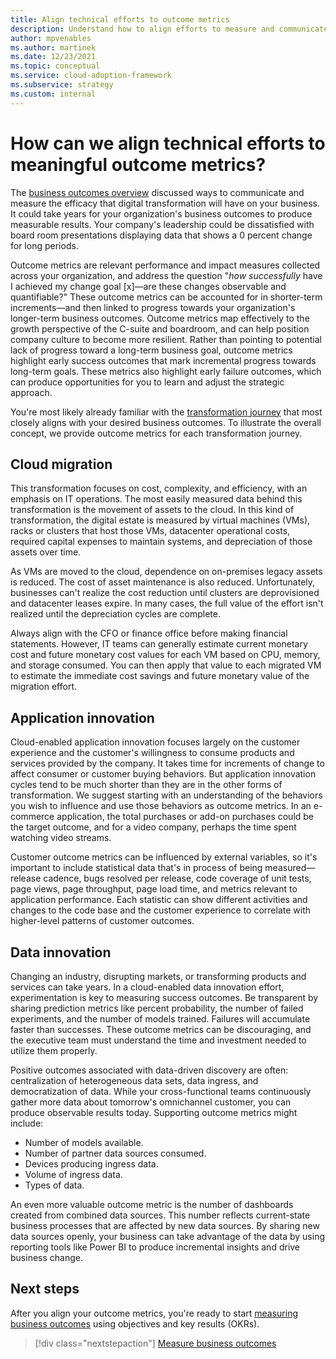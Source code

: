 ```yaml
---
title: Align technical efforts to outcome metrics
description: Understand how to align efforts to measure and communicate transformation's impact on the business.
author: mpvenables
ms.author: martinek
ms.date: 12/23/2021
ms.topic: conceptual
ms.service: cloud-adoption-framework
ms.subservice: strategy
ms.custom: internal
---
```


# How can we align technical efforts to meaningful outcome metrics?

The [business outcomes overview](./business-outcomes/index.md) discussed ways to communicate and measure the efficacy that digital transformation will have on your business. It could take years for your organization's business outcomes to produce measurable results. Your company's leadership could be dissatisfied with board room presentations displaying data that shows a 0 percent change for long periods.

Outcome metrics are relevant performance and impact measures collected across your organization, and address the question "_how successfully_ have I achieved my change goal [x]—are these changes observable and quantifiable?" These outcome metrics can be accounted for in shorter-term increments—and then linked to progress towards your organization's longer-term business outcomes. Outcome metrics map effectively to the growth perspective of the C-suite and boardroom, and can help position company culture to become more resilient. Rather than pointing to potential lack of progress toward a long-term business goal, outcome metrics highlight early success outcomes that mark incremental progress towards long-term goals. These metrics also highlight early failure outcomes, which can produce opportunities for you to learn and adjust the strategic approach.

You're most likely already familiar with the [transformation journey](../govern/guides/index.md) that most closely aligns with your desired business outcomes. To illustrate the overall concept, we provide outcome metrics for each transformation journey.

## Cloud migration

This transformation focuses on cost, complexity, and efficiency, with an emphasis on IT operations. The most easily measured data behind this transformation is the movement of assets to the cloud. In this kind of transformation, the digital estate is measured by virtual machines (VMs), racks or clusters that host those VMs, datacenter operational costs, required capital expenses to maintain systems, and depreciation of those assets over time.

As VMs are moved to the cloud, dependence on on-premises legacy assets is reduced. The cost of asset maintenance is also reduced. Unfortunately, businesses can't realize the cost reduction until clusters are deprovisioned and datacenter leases expire. In many cases, the full value of the effort isn't realized until the depreciation cycles are complete.

Always align with the CFO or finance office before making financial statements. However, IT teams can generally estimate current monetary cost and future monetary cost values for each VM based on CPU, memory, and storage consumed. You can then apply that value to each migrated VM to estimate the immediate cost savings and future monetary value of the migration effort.

## Application innovation

Cloud-enabled application innovation focuses largely on the customer experience and the customer's willingness to consume products and services provided by the company. It takes time for increments of change to affect consumer or customer buying behaviors. But application innovation cycles tend to be much shorter than they are in the other forms of transformation. We suggest starting with an understanding of the behaviors you wish to influence and use those behaviors as outcome metrics. In an e-commerce application, the total purchases or add-on purchases could be the target outcome, and for a video company, perhaps the time spent watching video streams.

Customer outcome metrics can be influenced by external variables, so it's important to include statistical data that's in process of being measured—release cadence, bugs resolved per release, code coverage of unit tests, page views, page throughput, page load time, and metrics relevant to application performance. Each statistic can show different activities and changes to the code base and the customer experience to correlate with higher-level patterns of customer outcomes.

## Data innovation

Changing an industry, disrupting markets, or transforming products and services can take years. In a cloud-enabled data innovation effort, experimentation is key to measuring success outcomes. Be transparent by sharing prediction metrics like percent probability, the number of failed experiments, and the number of models trained. Failures will accumulate faster than successes. These outcome metrics can be discouraging, and the executive team must understand the time and investment needed to utilize them properly.

Positive outcomes associated with data-driven discovery are often: centralization of heterogeneous data sets, data ingress, and democratization of data. While your cross-functional teams continuously gather more data about tomorrow's omnichannel customer, you can produce observable results today. Supporting outcome metrics might include:

- Number of models available.
- Number of partner data sources consumed.
- Devices producing ingress data.
- Volume of ingress data.
- Types of data.

An even more valuable outcome metric is the number of dashboards created from combined data sources. This number reflects current-state business processes that are affected by new data sources. By sharing new data sources openly, your business can take advantage of the data by using reporting tools like Power BI to produce incremental insights and drive business change.

## Next steps

After you align your outcome metrics, you're ready to start [measuring business outcomes](./business-outcomes/okr.md) using objectives and key results (OKRs).

> [!div class="nextstepaction"]
> [Measure business outcomes](./business-outcomes/okr.md)